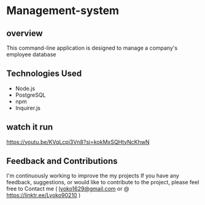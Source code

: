 # Management-system

## overview 
This command-line application is designed to manage a company's employee database 

## Technologies Used
- Node.js
- PostgreSQL
- npm
- Inquirer.js


## watch it run 
https://youtu.be/KVqLcpi3Vn8?si=kokMxSQHtyNcKhwN

## Feedback and Contributions
I'm continuously working to improve the my projects If you have any feedback, suggestions, or would like to contribute to the project, please feel free to Contact me ( lyoko1629@gmail.com or @ https://linktr.ee/Lyoko90210 )
